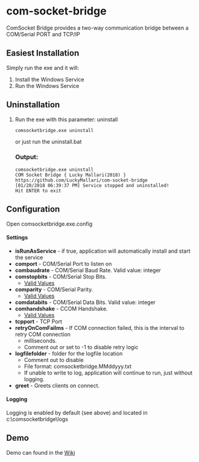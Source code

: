 # com-socket-bridge
ComSocket Bridge provides a two-way communication bridge between a COM/Serial PORT and TCP/IP

## Easiest Installation
Simply run the exe and it will:
1. Install the Windows Service
2. Run the Windows Service

## Uninstallation
1. Run the exe with this parameter: uninstall
    ```
    comsocketbridge.exe uninstall
    ```
	or just run the uninstall.bat
	### Output:
	```
	comsocketbridge.exe uninstall
    COM Socket Bridge { Lucky Mallari(2018) }
    https://github.com/LuckyMallari/com-socket-bridge
    [01/20/2018 06:39:37 PM] Service stopped and uninstalled!
    Hit ENTER to exit
    ```
    
## Configuration
Open comsocketbridge.exe.config

#### Settings
* **isRunAsService** - if true, application will automatically install and start the service
* **comport** - COM/Serial Port to listen on
* **combaudrate** - COM/Serial Baud Rate. Valid value: integer
* **comstopbits** - COM/Serial Stop Bits. 
    * [Valid Values](https://msdn.microsoft.com/en-us/library/system.io.ports.stopbits)
* **comparity** -  COM/Serial Parity. 
    * [Valid Values](https://msdn.microsoft.com/en-us/library/system.io.ports.parity)
* **comdatabits** - COM/Serial Data Bits. Valid value: integer
* **comhandshake** - CCOM Handshake. 
    * [Valid Values](https://msdn.microsoft.com/en-us/library/system.io.ports.handshake)
* **tcpport** - TCP Port
* **retryOnComFailms** - If COM connection failed, this is the interval to retry COM connection
  * milliseconds.
  * Comment out or set to -1 to disable retry logic
* **logfilefolder** - folder for the logfile location
  * Comment out to disable
  * File format: comsocketbridge.MMddyyy.txt
  * If unable to write to log, application will continue to run, just without logging.
* **greet** - Greets clients on connect.

#### Logging
Logging is enabled by default (see above) and located in c:\comsocketbridge\logs

## Demo
Demo can found in the [Wiki](https://github.com/LuckyMallari/com-socket-bridge/wiki/Demo)
